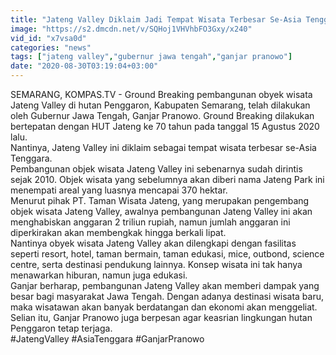 ```yaml
---
title: "Jateng Valley Diklaim Jadi Tempat Wisata Terbesar Se-Asia Tenggara"
image: "https://s2.dmcdn.net/v/SQHoj1VHVhbFO3Gxy/x240"
vid_id: "x7vsa0d"
categories: "news"
tags: ["jateng valley","gubernur jawa tengah","ganjar pranowo"]
date: "2020-08-30T03:19:04+03:00"
---
```

SEMARANG, KOMPAS.TV - Ground Breaking pembangunan obyek wisata Jateng Valley di hutan Penggaron, Kabupaten Semarang,  telah dilakukan oleh Gubernur Jawa Tengah, Ganjar Pranowo. Ground Breaking dilakukan bertepatan dengan HUT Jateng ke 70 tahun pada tanggal 15 Agustus 2020 lalu.   <br>Nantinya, Jateng Valley ini diklaim sebagai tempat wisata terbesar se-Asia Tenggara.   <br>Pembangunan objek wisata Jateng Valley ini sebenarnya sudah dirintis sejak 2010. Objek wisata yang sebelumnya akan diberi nama Jateng Park ini menempati areal yang luasnya mencapai 370 hektar.   <br>Menurut pihak PT. Taman Wisata Jateng, yang merupakan pengembang objek wisata Jateng Valley, awalnya pembangunan Jateng Valley ini akan menghabiskan anggaran 2 triliun rupiah, namun jumlah anggaran ini diperkirakan akan membengkak hingga berkali lipat.   <br>Nantinya obyek wisata Jateng Valley akan dilengkapi dengan fasilitas seperti resort, hotel, taman bermain, taman edukasi, mice, outbond, science centre, serta destinasi pendukung lainnya. Konsep wisata ini tak hanya menawarkan hiburan, namun juga edukasi.   <br>Ganjar berharap, pembangunan Jateng Valley akan memberi dampak yang besar bagi masyarakat Jawa Tengah. Dengan adanya destinasi wisata baru, maka wisatawan akan banyak berdatangan dan ekonomi akan menggeliat. Selian itu, Ganjar Pranowo juga berpesan agar keasrian lingkungan hutan Penggaron tetap terjaga.   <br>#JatengValley #AsiaTenggara #GanjarPranowo   <br>
